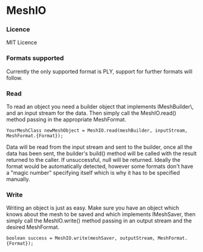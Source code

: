# MeshIO
<h3>Licence</h3>
MIT Licence

<h3>Formats supported</h3>
Currently the only supported format is PLY, support for further formats will follow.


<h3>Read</h3>
To read an object you need a builder object that implements IMeshBuilder\<YourMeshClass\>, and an input stream for the data. Then simply call the MeshIO.read() method passing in the appropriate MeshFormat.

    YourMeshClass newMeshObject = MeshIO.read(meshBuilder, inputStream, MeshFormat.{Format});

Data will be read from the input stream and sent to the builder, once all the data has been sent, the builder's build() method will be called with the result returned to the caller. If unsuccessful, null will be returned. Ideally the format would be automatically detected, however some formats don't have a "magic number" specifying itself which is why it has to be specified manually.

<h3>Write</h3>
Writing an object is just as easy. Make sure you have an object which knows about the mesh to be saved and which implements IMeshSaver, then simply call the MeshIO.write() method passing in an output stream and the desired MeshFormat.

    boolean success = MeshIO.write(meshSaver, outputStream, MeshFormat.{Format});
